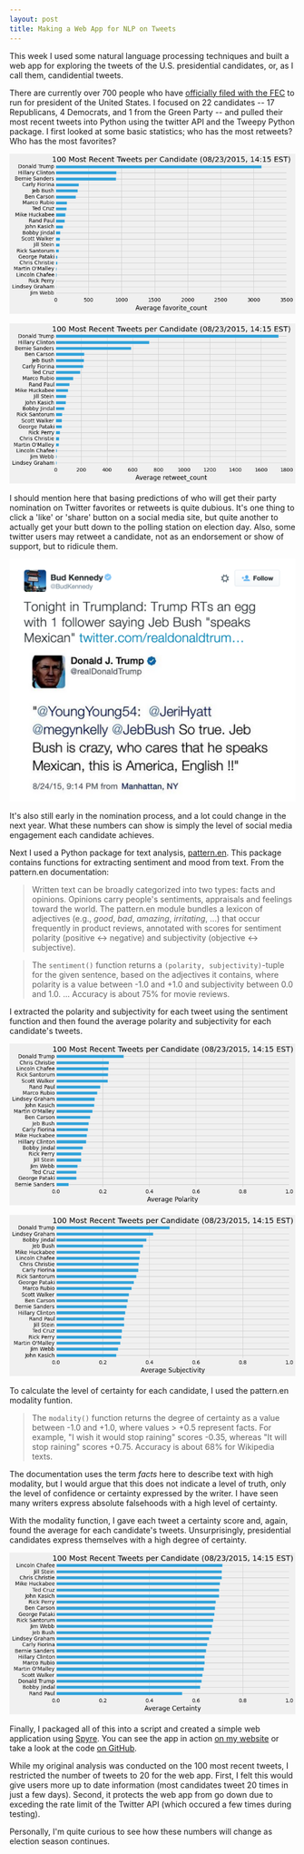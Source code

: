 ```yaml
---
layout: post
title: Making a Web App for NLP on Tweets
---
```


This week I used some natural language processing techniques and built a web app for exploring the tweets of the U.S. presidential candidates, or, as I call them, candidential tweets.

There are currently over 700 people who have [officially filed with the FEC](http://www.fec.gov/press/resources/2016presidential_form2dt.shtml) to run for president of the United States. I focused on 22 candidates -- 17 Republicans, 4 Democrats, and 1 from the Green Party -- and pulled their most recent tweets into Python using the twitter API and the Tweepy Python package. I first looked at some basic statistics; who has the most retweets? Who has the most favorites? 

![png](../img/tweets1a.png)

![png](../img/tweets1b.png)


I should mention here that basing predictions of who will get their party nomination on Twitter favorites or retweets is quite dubious. It's one thing to click a 'like' or 'share' button on a social media site, but quite another to actually get your butt down to the polling station on election day. Also, some twitter users may retweet a candidate, not as an endorsement or show of support, but to ridicule them.

![png](../img/tweets4.png)

It's also still early in the nomination process, and a lot could change in the next year. What these numbers can show is simply the level of social media engagement each candidate achieves.

Next I used a Python package for text analysis, [pattern.en](http://www.clips.ua.ac.be/pages/pattern-en). This package contains functions for extracting sentiment and mood from text. From the pattern.en documentation:

> Written text can be broadly categorized into two types: facts and opinions. Opinions carry people's sentiments, appraisals and feelings toward the world. The pattern.en module bundles a lexicon of adjectives (e.g., *good*, *bad*, *amazing*, *irritating*, ...) that occur frequently in product reviews, annotated with scores for sentiment polarity (positive ↔ negative) and subjectivity (objective ↔ subjective).

> The `sentiment()` function returns a `(polarity, subjectivity)`-tuple for the given sentence, based on the adjectives it contains, where polarity is a value between -1.0 and +1.0 and subjectivity between 0.0 and 1.0. ... Accuracy is about 75% for movie reviews.

I extracted the polarity and subjectivity for each tweet using the sentiment function and then found the average polarity and subjectivity for each candidate's tweets.

![png](../img/tweets2a.png)

![png](../img/tweets2b.png)


To calculate the level of certainty for each candidate, I used the pattern.en modality funtion.

> The `modality()` function returns the degree of certainty as a value between -1.0 and +1.0, where values > +0.5 represent facts. For example, "I wish it would stop raining" scores -0.35, whereas "It will stop raining" scores +0.75. Accuracy is about 68% for Wikipedia texts.

The documentation uses the term *facts* here to describe text with high modality, but I would argue that this does not indicate a level of truth, only the level of confidence or certainty expressed by the writer. I have seen many writers express absolute falsehoods with a high level of certainty.

With the modality function, I gave each tweet a certainty score and, again, found the average for each candidate's tweets. Unsurprisingly, presidential candidates express themselves with a high degree of certainty.

![png](../img/tweets3.png)

Finally, I packaged all of this into a script and created a simple web application using [Spyre](https://github.com/adamhajari/spyre). You can see the app in action [on my website](http://www.emilyschuch.com/works/candidential-tweets/) or take a look at the code [on GitHub](https://github.com/emschuch/NLP_presidential_candidate_tweets).

While my original analysis was conducted on the 100 most recent tweets, I restricted the number of tweets to 20 for the web app. First, I felt this would give users more up to date information (most candidates tweet 20 times in just a few days). Second, it protects the web app from go down due to exceding the rate limit of the Twitter API (which occured a few times during testing).

Personally, I'm quite curious to see how these numbers will change as election season continues.
